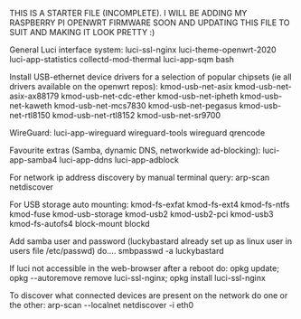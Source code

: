 THIS IS A STARTER FILE (INCOMPLETE).  I WILL BE ADDING MY RASPBERRY PI OPENWRT FIRMWARE SOON AND UPDATING THIS FILE TO SUIT AND MAKING IT LOOK PRETTY :)

General Luci interface system:
luci-ssl-nginx luci-theme-openwrt-2020 luci-app-statistics collectd-mod-thermal luci-app-sqm bash

Install USB-ethernet device drivers for a selection of popular chipsets (ie all drivers available on the openwrt repos):
kmod-usb-net-asix kmod-usb-net-asix-ax88179 kmod-usb-net-cdc-ether kmod-usb-net-ipheth kmod-usb-net-kaweth kmod-usb-net-mcs7830 kmod-usb-net-pegasus kmod-usb-net-rtl8150 kmod-usb-net-rtl8152 kmod-usb-net-sr9700 

WireGuard:
luci-app-wireguard wireguard-tools wireguard qrencode

Favourite extras (Samba, dynamic DNS, networkwide ad-blocking):
luci-app-samba4 luci-app-ddns luci-app-adblock

For network ip address discovery by manual terminal query:
arp-scan netdiscover

For USB storage auto mounting:
kmod-fs-exfat kmod-fs-ext4 kmod-fs-ntfs kmod-fuse kmod-usb-storage kmod-usb2 kmod-usb2-pci kmod-usb3 kmod-fs-autofs4 block-mount blockd

Add samba user and password (luckybastard already set up as linux user in users file /etc/passwd) do....
smbpasswd -a luckybastard

If luci not accessible in the web-browser after a reboot do:
opkg update; opkg --autoremove remove luci-ssl-nginx; opkg install luci-ssl-nginx

To discover what connected devices are present on the network do one or the other:
arp-scan --localnet
netdiscover -i eth0
